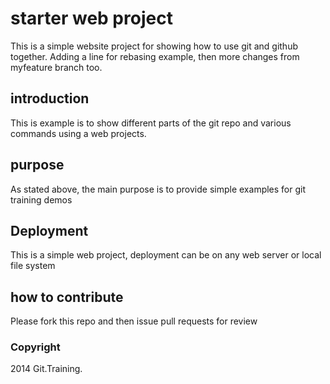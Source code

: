 # starter web project

This is a simple website project for showing how to use git and github together. Adding a line for rebasing example, then more changes from myfeature branch too.

## introduction

This is example is to show different parts of the git repo and various commands using a web projects.

## purpose

As stated above, the main purpose is to provide simple examples for git training demos

## Deployment

This is a simple web project, deployment can be on any web server or local file system

## how to contribute

Please fork this repo and then issue pull requests for review 

### Copyright

2014 Git.Training.